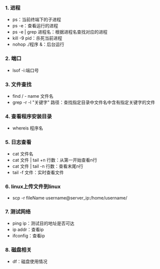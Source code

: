 ### 1. 进程
- ps：当前终端下的子进程
- ps -e：查看运行的进程
- ps -e | grep 进程名：根据进程名查找对应的进程
- kill -9 pid：杀死当前进程
- nohop ./程序 &：后台运行
### 2. 端口
- lsof -i:端口号

### 3. 文件查找
- find / - name 文件名
- grep -r -l "关键字" 路径：查找指定目录中文件名中含有指定关键字的文件
### 4. 查看程序安装目录
- whereis 程序名
### 5. 日志查看
- cat 文件名
- cat 文件 | tail +n 行数：从第一开始查看n行
- cat 文件 | tail -n 行数：查看末尾n行
- tail -f 文件：实时查看文件
### 6. linux上传文件到linux
- scp -r fileName username@server_ip:/home/username/

### 7. 测试网络
- ping ip：测试目的地址是否可达
- ip addr：查看ip
- ifconfig：查看ip

### 8. 磁盘相关
- df：磁盘使用情况
